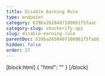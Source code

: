```yaml
---
title: Disable Earning Rule
type: endpoint
category: 639ba2628407100061f5faac
category-slug: voucherify-api
slug: disable-earning-rule
parentDoc: 639ba2658407100061f5fab6
hidden: false
order: 27
---
```

[block:html]
{
  "html": "<style>\n[title=\"Toggle library\"] { \n  display: none; }\n.LanguagePicker-divider { \n  display: none; }\n.Playground-section3VTXuaYZivJK > .APISectionHeader3LN_-QIR0m7x {\n  display: none; }\n.LanguagePicker-languages1qVVo_v6AlP9 {\n  display: none; }\n</style>"
}
[/block]